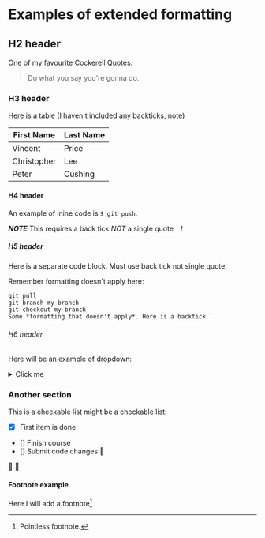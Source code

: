 # Examples of extended formatting

## H2 header
One of my favourite Cockerell Quotes:
> Do what you say you're gonna do.

### H3 header
Here is a table (I haven't included any backticks, note)

First Name | Last Name
------------ | -------------
Vincent | Price
Christopher | Lee
Peter | Cushing


#### H4 header
An example of inine code is `$ git push`.

***NOTE*** This requires a back tick *NOT* a single quote `'` !

##### H5 header
Here is a separate code block. Must use back tick not single quote.

Remember formatting doesn't apply here:

```
git pull
git branch my-branch
git checkout my-branch
Some *formatting that doesn't apply*. Here is a backtick `.
```

###### H6 header
Here will be an example of dropdown:

<details>
	<summary>Click me</summary>
	
	This is a bit more info that is quite useless.

</details>

### Another section

This ~~is a checkable list~~ might be a checkable list:

- [x] First item is done
- [] Finish course
- [] Submit code changes :tada:

🔮 🎉

#### Footnote example
Here I will add a footnote[^1]

[^1]: Pointless footnote. 	

<!-- This will not be rendered! -->
